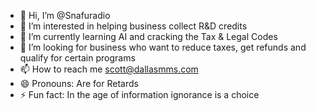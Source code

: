 - 👋 Hi, I’m @Snafuradio
- 👀 I’m interested in helping business collect R&D credits
- 🌱 I’m currently learning AI and cracking the Tax & Legal Codes
- 💞️ I’m looking for business who want to reduce taxes, get refunds and qualify for certain programs
- 📫 How to reach me scott@dallasmms.com
- 😄 Pronouns: Are for Retards
- ⚡ Fun fact: In the age of information ignorance is a choice

<!---
Snafuradio/Snafuradio is a ✨ special ✨ repository because its `README.md` (this file) appears on your GitHub profile.
You can click the Preview link to take a look at your changes.
--->
